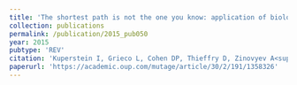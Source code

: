 ```yaml
---
title: 'The shortest path is not the one you know: application of biological network resources in precision oncology research'
collection: publications
permalink: /publication/2015_pub050
year: 2015
pubtype: 'REV'
citation: 'Kuperstein I, Grieco L, Cohen DP, Thieffry D, Zinovyev A<sup>^</sup>, Barillot E<sup>^</sup>. <a href="https://academic.oup.com/mutage/article/30/2/191/1358326">The shortest path is not the one you know: application of biological network resources in precision oncology research</a>. 2015. <i>Mutagenesis</i> 30(2):191-204'
paperurl: 'https://academic.oup.com/mutage/article/30/2/191/1358326'
---
```

